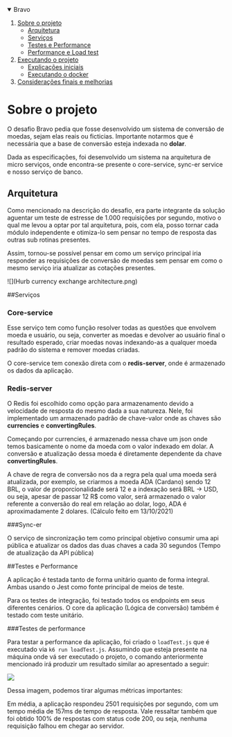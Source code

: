 <!-- TABLE OF CONTENTS -->
<details open="open">
  <summary>Bravo</summary>
  <ol>
    <li>
      <a href="#about-the-project">Sobre o projeto</a>
      <ul>
        <li><a href="#built-with">Arquitetura</a></li>
      </ul>
      <ul>
        <li><a href="#built-with">Serviços</a></li>
      </ul>
      <ul>
        <li><a href="#built-with">Testes e Performance</a></li>
      </ul>
      <ul>
        <li><a href="#built-with">Performance e Load test</a></li>
      </ul>
    </li>
    <li>
      <a href="#getting-started">Executando o projeto</a>
      <ul>
         <li><a href="#usage">Explicações iniciais</a></li>
      </ul>
      <ul>
         <li><a href="#usage">Executando o docker</a></li>
      </ul>
    </li>
    <li><a href="#license">Considerações finais e melhorias</a></li>
  </ol>

</details>

<!-- ABOUT THE PROJECT -->
# Sobre o projeto

O desafio Bravo pedia que fosse desenvolvido um sistema de conversão de moedas, sejam elas reais ou ficticias. Importante notarmos que é necessária que a base de conversão esteja indexada no **dolar**.

Dada as especificações, foi desenvolvido um sistema na arquitetura de micro serviços, onde encontra-se presente o core-service, sync-er service e nosso serviço de banco.

## Arquitetura

Como mencionado na descrição do desafio, era parte integrante da solução aguentar um teste de estresse de 1.000 requisições por segundo, motivo o qual me levou a optar por tal arquitetura, pois, com ela, posso tornar cada módulo independente e otimiza-lo sem pensar no tempo de resposta das outras sub rotinas presentes.

Assim, tornou-se possível pensar em como um serviço principal iria responder as requisições de conversão de moedas sem pensar em como o mesmo serviço iria atualizar as cotações presentes.


![](Hurb currency exchange architecture.png)


##Serviços

### Core-service

Esse serviço tem como função resolver todas as questões que envolvem moeda e usuário, ou seja, converter as moedas e devolver ao usuário final o resultado esperado, criar moedas novas indexando-as a qualquer moeda padrão do sistema e remover moedas criadas.

O core-service tem conexão direta com o **redis-server**, onde é armazenado os dados da aplicação.

### Redis-server

O Redis foi escolhido como opção para armazenamento devido a velocidade de resposta do mesmo dada a sua natureza. Nele, foi implementado um armazenado padrão de chave-valor onde as chaves são **currencies** e **convertingRules**.

Começando por currencies, é armazenado nessa chave um json onde temos basicamente o nome da moeda com o valor indexado em dolar. A conversão e atualização dessa moeda é diretamente dependente da chave **convertingRules**.

A chave de regra de conversão nos da a regra pela qual uma moeda será atualizada, por exemplo, se criarmos a moeda ADA (Cardano) sendo 12 BRL, o valor de proporcionalidade será 12 e a indexação será BRL -> USD, ou seja, apesar de passar 12 R$ como valor, será armazenado o valor referente a conversão do real em relação ao dolar, logo, ADA é aproximadamente 2 dolares. (Cálculo feito em 13/10/2021)

###Sync-er

O serviço de sincronização tem como principal objetivo consumir uma api pública e atualizar os dados das duas chaves a cada 30 segundos (Tempo de atualização da API pública)

##Testes e Performance

A aplicação é testada tanto de forma unitário quanto de forma integral. Ambas usando o Jest como fonte principal de meios de teste.

Para os testes de integração, foi testado todos os endpoints em seus diferentes cenários.
O core da aplicação (Lógica de conversão) também é testado com teste unitário.

###Testes de performance

Para testar a performance da aplicação, foi criado o `loadTest.js` que é executado via `k6 run loadTest.js`.
Assumindo que esteja presente na máquina onde vá ser executado o projeto, o comando anteriormente mencionado irá produzir um resultado similar ao apresentado a seguir:

![](C:\Users\fabio\dev\bravo\challenge-bravo\loadTest.jpeg)

Dessa imagem, podemos tirar algumas métricas importantes:

Em média, a aplicação respondeu 2501 requisições por segundo, com um tempo média de 157ms de tempo de resposta. Vale ressaltar também que foi obtido 100% de respostas com status code 200, ou seja, nenhuma requisição falhou em chegar ao servidor.